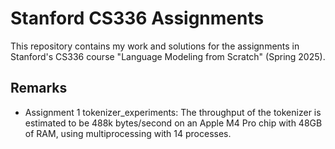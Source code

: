 # Stanford CS336 Assignments

This repository contains my work and solutions for the assignments in Stanford's CS336 course "Language Modeling from Scratch" (Spring 2025).

## Remarks

- Assignment 1 tokenizer_experiments: The throughput of the tokenizer is estimated to be 488k bytes/second on an Apple M4 Pro chip with 48GB of RAM, using multiprocessing with 14 processes.
